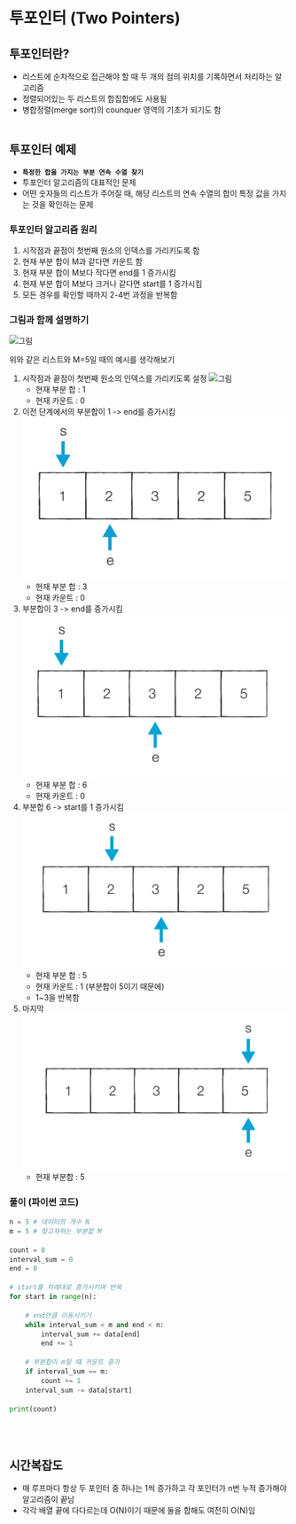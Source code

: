 # 투포인터 (Two Pointers)

## 투포인터란?

- 리스트에 순차적으로 접근해야 할 때 두 개의 점의 위치를 기록하면서 처리하는 알고리즘
- 정렬되어있는 두 리스트의 합집합에도 사용됨
- 병합정렬(merge sort)의 counquer 영역의 기초가 되기도 함
  <br><br>

## 투포인터 예제

- **`특정한 합을 가지는 부분 연속 수열 찾기`**
- 투포인터 알고리즘의 대표적인 문제
- 어떤 숫자들의 리스트가 주어질 때, 해당 리스트의 연속 수열의 합이 특정 값을 가지는 것을 확인하는 문제

### 투포인터 알고리즘 원리

1. 시작점과 끝점이 첫번째 원소의 인덱스를 가리키도록 함
2. 현재 부분 합이 M과 같다면 카운트 함
3. 현재 부분 합이 M보다 작다면 end를 1 증가시킴
4. 현재 부분 합이 M보다 크거나 같다면 start를 1 증가시킴
5. 모든 경우를 확인할 때까지 2-4번 과정을 반복함

### 그림과 함께 설명하기

![그림](../_image/ge/ge/two_point_00.png)

위와 같은 리스트와 M=5일 때의 예시를 생각해보기

1. 시작점과 끝점이 첫번째 원소의 인덱스를 가리키도록 설정
   ![그림](../_image/ge/ge/two_point_01.png)
   - 현재 부분 합 : 1
   - 현재 카운트 : 0
2. 이전 단계에서의 부분합이 1 -> end를 증가시킴
   ![그림](../_image/two_point_02.png)
   - 현재 부분 합 : 3
   - 현재 카운트 : 0
3. 부분합이 3 -> end를 증가시킴
   ![그림](../_image/two_point_03.png)
   - 현재 부분 합 : 6
   - 현재 카운트 : 0
4. 부분합 6 -> start를 1 증가시킴
   ![그림](../_image/two_point_04.png)
   - 현재 부분 합 : 5
   - 현재 카운트 : 1 (부분합이 5이기 때문에)
   - 1~3을 반복함
5. 마지막
   ![그림](../_image/two_point_05.png)
   - 현재 부분합 : 5

### 풀이 (파이썬 코드)

```python
n = 5 # 데이터의 개수 N
m = 5 # 찾고자하는 부분합 M

count = 0
interval_sum = 0
end = 0

# start를 차례대로 증가시키며 반복
for start in range(n):

    # end만큼 이동시키기
    while interval_sum < m and end < n:
        interval_sum += data[end]
        end += 1

    # 부분합이 m일 때 카운트 증가
    if interval_sum == m:
        count += 1
    interval_sum -= data[start]

print(count)
```

<br><br>

## 시간복잡도

- 매 루프마다 항상 두 포인터 중 하나는 1씩 증가하고 각 포인터가 n번 누적 증가해야 알고리즘이 끝남
- 각각 배열 끝에 다다르는데 O(N)이기 때문에 둘을 합해도 여전히 O(N)임
